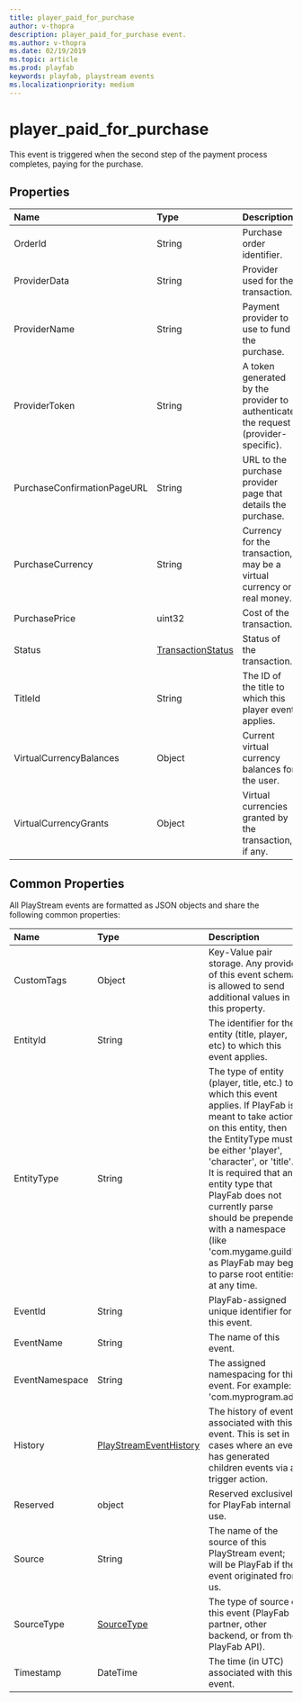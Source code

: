 ```yaml
---
title: player_paid_for_purchase
author: v-thopra
description: player_paid_for_purchase event.
ms.author: v-thopra
ms.date: 02/19/2019
ms.topic: article
ms.prod: playfab
keywords: playfab, playstream events
ms.localizationpriority: medium
---
```


# player_paid_for_purchase

This event is triggered when the second step of the payment process completes, paying for the purchase.

## Properties

|Name|Type|Description|
| :--------------------|:-------------------|:----------------------|
|OrderId|String|Purchase order identifier.|
|ProviderData|String|Provider used for the transaction.|
|ProviderName|String|Payment provider to use to fund the purchase.|
|ProviderToken|String|A token generated by the provider to authenticate the request (provider-specific).|
|PurchaseConfirmationPageURL|String|URL to the purchase provider page that details the purchase.|
|PurchaseCurrency|String|Currency for the transaction, may be a virtual currency or real money.|
|PurchasePrice|uint32|Cost of the transaction.|
|Status|[TransactionStatus](data-types/transactionstatus.md)|Status of the transaction.|
|TitleId|String|The ID of the title to which this player event applies.|
|VirtualCurrencyBalances|Object|Current virtual currency balances for the user.|
|VirtualCurrencyGrants|Object|Virtual currencies granted by the transaction, if any.|

## Common Properties

All PlayStream events are formatted as JSON objects and share the following common properties:

|Name|Type|Description|
| :--------------------|:-------------------|:----------------------|
|CustomTags|Object|Key-Value pair storage. Any provider of this event schema is allowed to send additional values in this property.|
|EntityId|String|The identifier for the entity (title, player, etc) to which this event applies.|
|EntityType|String|The type of entity (player, title, etc.) to which this event applies. If PlayFab is meant to take action on this entity, then the EntityType must be either 'player', 'character', or 'title'. It is required that any entity type that PlayFab does not currently parse should be prepended with a namespace (like 'com.mygame.guild') as PlayFab may begin to parse root entities at any time.|
|EventId|String|PlayFab-assigned unique identifier for this event.|
|EventName|String|The name of this event.|
|EventNamespace|String|The assigned namespacing for this event. For example: 'com.myprogram.ads'|
|History|[PlayStreamEventHistory](data-types/playstreameventhistory.md)|The history of events associated with this event. This is set in cases where an event has generated children events via a trigger action.|
|Reserved|object|Reserved exclusively for PlayFab internal use.|
|Source|String|The name of the source of this PlayStream event; will be PlayFab if the event originated from us.|
|SourceType|[SourceType](data-types/sourcetype.md)|The type of source of this event (PlayFab partner, other backend, or from the PlayFab API).|
|Timestamp|DateTime|The time (in UTC) associated with this event.|